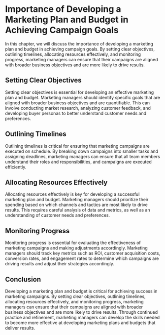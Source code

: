 Importance of Developing a Marketing Plan and Budget in Achieving Campaign Goals
===================================================================================================================================

In this chapter, we will discuss the importance of developing a marketing plan and budget in achieving campaign goals. By setting clear objectives, outlining timelines, allocating resources effectively, and monitoring progress, marketing managers can ensure that their campaigns are aligned with broader business objectives and are more likely to drive results.

Setting Clear Objectives
------------------------

Setting clear objectives is essential for developing an effective marketing plan and budget. Marketing managers should identify specific goals that are aligned with broader business objectives and are quantifiable. This can involve conducting market research, analyzing customer feedback, and developing buyer personas to better understand customer needs and preferences.

Outlining Timelines
-------------------

Outlining timelines is critical for ensuring that marketing campaigns are executed on schedule. By breaking down campaigns into smaller tasks and assigning deadlines, marketing managers can ensure that all team members understand their roles and responsibilities, and campaigns are executed efficiently.

Allocating Resources Effectively
--------------------------------

Allocating resources effectively is key for developing a successful marketing plan and budget. Marketing managers should prioritize their spending based on which channels and tactics are most likely to drive results. This requires careful analysis of data and metrics, as well as an understanding of customer needs and preferences.

Monitoring Progress
-------------------

Monitoring progress is essential for evaluating the effectiveness of marketing campaigns and making adjustments accordingly. Marketing managers should track key metrics such as ROI, customer acquisition costs, conversion rates, and engagement rates to determine which campaigns are driving results and adjust their strategies accordingly.

Conclusion
----------

Developing a marketing plan and budget is critical for achieving success in marketing campaigns. By setting clear objectives, outlining timelines, allocating resources effectively, and monitoring progress, marketing managers can ensure that their campaigns are aligned with broader business objectives and are more likely to drive results. Through continued practice and refinement, marketing managers can develop the skills needed to become more effective at developing marketing plans and budgets that deliver results.
